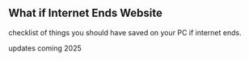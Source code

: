 ## What if Internet Ends Website

checklist of things you should have saved on your PC if internet ends.

updates coming 2025

